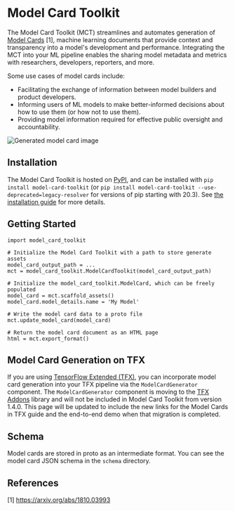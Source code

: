 # Model Card Toolkit

The Model Card Toolkit (MCT) streamlines and automates generation of [Model Cards](https://modelcards.withgoogle.com/about) [1], machine learning documents that provide context and transparency into a model's development and performance. Integrating the MCT into your ML pipeline enables the sharing model metadata and metrics with researchers, developers, reporters, and more.

Some use cases of model cards include:

* Facilitating the exchange of information between model builders and product developers.
* Informing users of ML models to make better-informed decisions about how to use them (or how not to use them).
* Providing model information required for effective public oversight and accountability.

![Generated model card image](https://raw.githubusercontent.com/tensorflow/model-card-toolkit/master/model_card_toolkit/documentation/guide/images/model_card.png)

## Installation

The Model Card Toolkit is hosted on [PyPI](https://pypi.org/project/model-card-toolkit/), and can be installed with `pip install model-card-toolkit` (or `pip install model-card-toolkit
--use-deprecated=legacy-resolver` for versions of pip starting with 20.3). See [the installation guide](model_card_toolkit/documentation/guide/install.md) for more details.

## Getting Started

    import model_card_toolkit

    # Initialize the Model Card Toolkit with a path to store generate assets
    model_card_output_path = ...
    mct = model_card_toolkit.ModelCardToolkit(model_card_output_path)

    # Initialize the model_card_toolkit.ModelCard, which can be freely populated
    model_card = mct.scaffold_assets()
    model_card.model_details.name = 'My Model'

    # Write the model card data to a proto file
    mct.update_model_card(model_card)

    # Return the model card document as an HTML page
    html = mct.export_format()

## Model Card Generation on TFX

If you are using [TensorFlow Extended (TFX)](https://www.tensorflow.org/tfx), you can
incorporate model card generation into your TFX pipeline via the `ModelCardGenerator`
component. The `ModelCardGenerator` component is moving to the
[TFX Addons](https://github.com/tensorflow/tfx-addons) library and will not be
included in Model Card Toolkit from version 1.4.0. This page will be updated to
include the new links for the Model Cards in TFX
guide and the end-to-end demo when that migration is completed.

## Schema

Model cards are stored in proto as an intermediate format. You can see the model card JSON schema in the `schema` directory.

## References

[1] https://arxiv.org/abs/1810.03993
